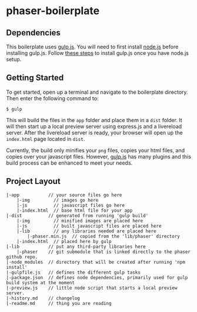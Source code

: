 phaser-boilerplate
==================

Dependencies
------------

This boilerplate uses [gulp.js]. You will need to first install [node.js] before installing gulp.js. Follow [these steps][gulp.js install] to install gulp.js once you have node.js setup.

[node.js]: http://nodejs.org/
[gulp.js]: http://gulpjs.com/
[gulp.js install]: https://github.com/gulpjs/gulp/blob/master/docs/getting-started.md

Getting Started
---------------

To get started, open up a terminal and navigate to the boilerplate directory. Then enter the following command to:

    $ gulp

This will build the files in the `app` folder and place them in a `dist` folder. It will then start up a local preview server using express.js and a livereload server. After the livereload server is ready, your browser will open up the `index.html` page located in `dist`.

Currently, the build only minifies your `png` files, copies your html files, and copies over your javascript files. However, [gulp.js] has many plugins and this build process can be enhanced to meet your needs.

Project Layout
--------------

    |-app           // your source files go here
    	|-img         // images go here
    	|-js          // javascript files go here
    	|-index.html  // base html file for your app
    |-dist          // generated from running 'gulp build'
    	|-img         // minified images are placed here
    	|-js          // built javascript files are placed here
    	|-lib         // any libraries needed are placed here
    		|-phaser.min.js  // copied from the 'lib/phaser' directory
    	|-index.html  // placed here by gulp
    |-lib           // put any third-party libraries here
    	|-phaser    // git submodule that is linked directly to the phaser github repo.
    |-node_modules  // directory that will be created after running 'npm install'
    |-gulpfile.js   // defines the different gulp tasks
    |-package.json  // defines node dependencies, primarily used for gulp build system at the moment
    |-preview.js    // little node script that starts a local preview server.
    |-history.md    // changelog
    |-readme.md     // thing you are reading